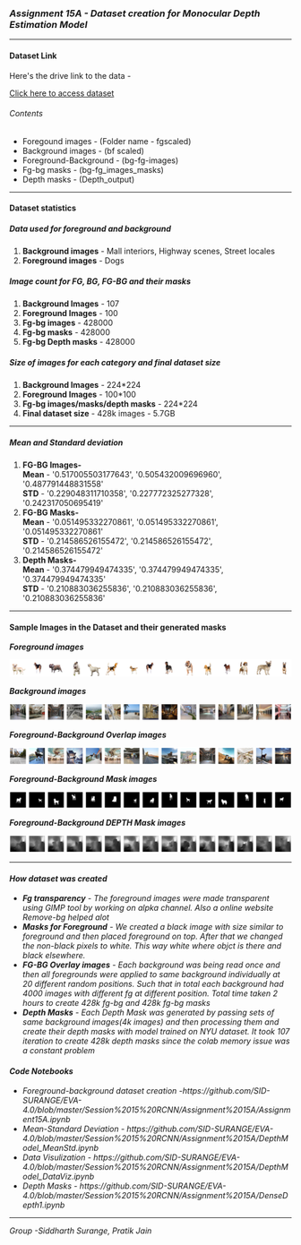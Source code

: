<h3><i> Assignment 15A - Dataset creation for Monocular Depth Estimation Model </i></h3>
<hr>
<h4> Dataset Link </h4>
<p>Here's the drive link to the data -   
  
  [Click here to access dataset](https://drive.google.com/drive/folders/1uAsyblbBx3APE6TkcgwVbXvdeybQXge9?usp=sharing)

</p>
<h6>Contents</h6>
<ul>
  <li>Foregound images - (Folder name - fgscaled)</li>
  <li>Background images - (bf scaled)</li>
  <li>Foreground-Background - (bg-fg-images)</li>
  <li>Fg-bg masks - (bg-fg_images_masks)</li>
  <li>Depth masks - (Depth_output)</li>
</ul>
 
<hr>
<h4> Dataset statistics </h4>
<h5> Data used for foreground and background</h6>
<ol>
  <li><b>Background images</b> - Mall interiors, Highway scenes, Street locales</li>
  <li><b>Foreground images</b> - Dogs</li>
</ol>

<h5> Image count for FG, BG, FG-BG and their masks</h5>
<ol>
  <li><b>Background Images</b> - 107</li>
  <li><b>Foreground Images</b> - 100</li>
  <li><b>Fg-bg images</b> - 428000</li>
  <li><b>Fg-bg masks</b> - 428000</li>
  <li><b>Fg-bg Depth masks</b> - 428000</li>
</ol>

<h5> Size of images for each category and final dataset size</h4>
<ol>
  <li><b>Background Images</b> - 224*224</li>
  <li><b>Foreground Images</b> - 100*100</li>
  <li><b>Fg-bg images/masks/depth masks</b> - 224*224 </li>
  <li><b>Final dataset size</b> - 428k images - 5.7GB </li>
</ol>
<hr>
<h5> Mean and Standard deviation </h4>
<ol>
  <li><b>FG-BG Images-</b> <br>
    <B>Mean</b> - '0.517005503177643', '0.505432009696960', '0.487791448831558'<br>
    <b>STD</b> -  '0.229048311710358', '0.227772325277328', '0.242317050695419'</li>
  <li><b>FG-BG Masks-</b><br>
    <b>Mean</b> - '0.051495332270861', '0.051495332270861', '0.051495332270861'<BR>
    <b>STD</b>  - '0.214586526155472', '0.214586526155472', '0.214586526155472'</li>
  <li><b>Depth Masks-</b><br>
    <b>Mean</b> - '0.374479949474335', '0.374479949474335', '0.374479949474335'<BR>
    <b>STD</b>  - '0.210883036255836', '0.210883036255836', '0.210883036255836'</li>
</ol>
<hr>
<h4> Sample Images in the Dataset and their generated masks</h4>

<b><i> Foreground images</b>

![img](https://github.com/SID-SURANGE/EVA-4.0/blob/master/Session%2015%20RCNN/Assignment%2015A/Bg_images.png)

<b><i> Background images</b>

![img](https://github.com/SID-SURANGE/EVA-4.0/blob/master/Session%2015%20RCNN/Assignment%2015A/Fg_images.png)

<b><i> Foreground-Background Overlap images</b>

![img](https://github.com/SID-SURANGE/EVA-4.0/blob/master/Session%2015%20RCNN/Assignment%2015A/Fg-bg.png)

<b><i> Foreground-Background Mask images</b>

![img](https://github.com/SID-SURANGE/EVA-4.0/blob/master/Session%2015%20RCNN/Assignment%2015A/Fg-bg-mask.png)

<b><i> Foreground-Background DEPTH Mask images</b>

![img](https://github.com/SID-SURANGE/EVA-4.0/blob/master/Session%2015%20RCNN/Assignment%2015A/Depth-masks.png)

<hr>
<h4> How dataset was created</h4>
<ul>
  <li><b>Fg transparency</b> - The foreground images were made transparent using GIMP tool by working on alpka channel. Also a online website Remove-bg helped alot</li>
  <li><b>Masks for Foreground</b> - We created a black image with size similar to foreground and then placed foreground on top. After that we changed the non-black pixels to white. This way white where objct is there and black elsewhere.</li>
  <li><b>FG-BG Overlay images</b> - Each background was being read once and then all foregrounds were applied to same background individually at 20 different random positions. Such that in total each background had 4000 images with different fg at different position. Total time taken 2 hours to create 428k fg-bg and 428k fg-bg masks</li>
  <li><b>Depth Masks</b> -  Each Depth Mask was generated by passing sets of same background images(4k images) and then processing them and create their depth masks with model trained on NYU dataset. It took 107 iteration to create 428k depth masks since the colab memory issue was a constant problem</li>
</ul>

<h4> Code Notebooks</h4>
<ul>
  <li>Foreground-background dataset creation -https://github.com/SID-SURANGE/EVA-4.0/blob/master/Session%2015%20RCNN/Assignment%2015A/Assignment15A.ipynb </li>
  <li>Mean-Standard Deviation - https://github.com/SID-SURANGE/EVA-4.0/blob/master/Session%2015%20RCNN/Assignment%2015A/DepthModel_MeanStd.ipynb </li>
  <li>Data Visulization - https://github.com/SID-SURANGE/EVA-4.0/blob/master/Session%2015%20RCNN/Assignment%2015A/DepthModel_DataViz.ipynb</li>
  <li> Depth Masks - https://github.com/SID-SURANGE/EVA-4.0/blob/master/Session%2015%20RCNN/Assignment%2015A/DenseDepth1.ipynb</li>
</ul>
  
<hr>
Group -Siddharth Surange, Pratik Jain

